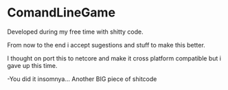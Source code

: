 # ComandLineGame
Developed during my free time with shitty code.

From now to the end i accept sugestions and stuff to make this better.

I thought on port this to netcore and make it cross platform compatible but i gave up this time.


-You did it insomnya...
Another BIG piece of shitcode
